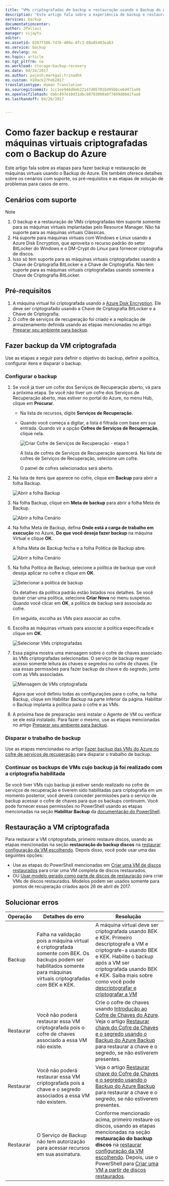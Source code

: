 ```yaml
---
title: "VMs criptografadas de backup e restauração usando o Backup do Azure"
description: "Este artigo fala sobre a experiência de backup e restauração para VMs criptografada usando a Azure Disk Encryption."
services: backup
documentationcenter: 
author: JPallavi
manager: vijayts
editor: 
ms.assetid: 8387f186-7d7b-400a-8fc3-88a85403ea63
ms.service: backup
ms.devlang: na
ms.topic: article
ms.tgt_pltfrm: na
ms.workload: storage-backup-recovery
ms.date: 04/24/2017
ms.author: pajosh;markgal;trinadhk
ms.custom: H1Hack27Feb2017
translationtype: Human Translation
ms.sourcegitcommit: 1cc1ee946d8eb2214fd05701b495bbce6d471a49
ms.openlocfilehash: da6c497e10d31dbc98703090a8f7699d0841faa8
ms.lasthandoff: 04/26/2017


---
```

# <a name="how-to-back-up-and-restore-encrypted-virtual-machines-with-azure-backup"></a>Como fazer backup e restaurar máquinas virtuais criptografadas com o Backup do Azure
Este artigo fala sobre as etapas para fazer backup e restauração de máquinas virtuais usando o Backup do Azure. Ele também oferece detalhes sobre os cenários com suporte, os pré-requisitos e as etapas de solução de problemas para casos de erro.

## <a name="supported-scenarios"></a>Cenários com suporte
> [!NOTE]
> 1. O backup e a restauração de VMs criptografadas têm suporte somente para as máquinas virtuais implantadas pelo Resource Manager. Não há suporte para as máquinas virtuais Clássicas. <br>
> 2. Há suporte para máquinas virtuais com Windows e Linux usando a Azure Disk Encryption, que aproveita o recurso padrão do setor BitLocker do Windows e o DM-Crypt do Linux para fornecer criptografia de discos. <br>
> 3. Isso só tem suporte para as máquinas virtuais criptografadas usando a Chave de Criptografia BitLocker e a Chave de Criptografia. Não tem suporte para as máquinas virtuais criptografadas usando somente a Chave de Criptografia BitLocker. <br>
>
>

## <a name="pre-requisites"></a>Pré-requisitos
1. A máquina virtual foi criptografada usando a [Azure Disk Encryption](../security/azure-security-disk-encryption.md). Ele deve ser criptografado usando a Chave de Criptografia BitLocker e a Chave de Criptografia.
2. O cofre de serviços de recuperação foi criado e a replicação de armazenamento definida usando as etapas mencionadas no artigo [Preparar seu ambiente para backup](backup-azure-arm-vms-prepare.md).

## <a name="backup-encrypted-vm"></a>Fazer backup da VM criptografada
Use as etapas a seguir para definir o objetivo do backup, definir a política, configurar itens e disparar o backup.

### <a name="configure-backup"></a>Configurar o backup
1. Se você já tiver um cofre dos Serviços de Recuperação aberto, vá para a próxima etapa. Se você não tiver um cofre dos Serviços de Recuperação aberto, mas estiver no portal do Azure, no menu Hub, clique em **Procurar**.

   * Na lista de recursos, digite **Serviços de Recuperação**.
   * Quando você começa a digitar, a lista é filtrada com base em sua entrada. Quando vir a opção **Cofres de Serviços de Recuperação**, clique nela.

      ![Criar Cofre de Serviços de Recuperação - etapa 1](./media/backup-azure-vms-encryption/browse-to-rs-vaults.png) <br/>

     A lista de cofres de Serviços de Recuperação aparecerá. Na lista de cofres de Serviços de Recuperação, selecione um cofre.

     O painel de cofres selecionados será aberto.
2. Na lista de itens que aparece no cofre, clique em **Backup** para abrir a folha Backup.

      ![Abrir a folha Backup](./media/backup-azure-vms-encryption/select-backup.png)
3. Na folha Backup, clique em **Meta de backup** para abrir a folha Meta de Backup.

      ![Abrir a folha Cenário](./media/backup-azure-vms-encryption/select-backup-goal-one.png)
4. Na folha Meta de Backup, defina **Onde está a carga de trabalho em execução** no Azure, **Do que você deseja fazer backup** na máquina Virtual e clique **OK**.

   A folha Meta de Backup fecha e a folha Política de Backup abre.

   ![Abrir a folha Cenário](./media/backup-azure-vms-encryption/select-backup-goal-two.png)
5. Na folha Política de Backup, selecione a política de backup que você deseja aplicar no cofre e clique em **OK**.

      ![Selecionar a política de backup](./media/backup-azure-vms-encryption/setting-rs-backup-policy-new.png)

    Os detalhes da política padrão estão listados nos detalhes. Se você quiser criar uma política, selecione **Criar Nova** no menu suspenso. Quando você clicar em **OK**, a política de backup será associada ao cofre.

    Em seguida, escolha as VMs para associar ao cofre.
6. Escolha as máquinas virtuais para associar à política especificada e clique em **OK**.

      ![Selecionar VMs criptografadas](./media/backup-azure-vms-encryption/selected-encrypted-vms.png)
7. Essa página mostra uma mensagem sobre o cofre de chaves associado às VMs criptografadas selecionadas. O serviço de backup requer acesso somente leitura às chaves e segredos no cofre de chaves. Ele usa essas permissões para fazer backup da chave e do segredo, junto com as VMs associadas.

      ![Mensagem de VMs criptografada](./media/backup-azure-vms-encryption/encrypted-vm-message.png)

      Agora que você definiu todas as configurações para o cofre, na folha Backup, clique em Habilitar Backup na parte inferior da página. Habilitar o Backup implanta a política para o cofre e as VMs.
8. A próxima fase de preparação será instalar o Agente de VM ou verificar se ele está instalado. Para fazer o mesmo, use as etapas mencionadas no artigo [Preparar seu ambiente para backup](backup-azure-arm-vms-prepare.md).

### <a name="triggering-backup-job"></a>Disparar o trabalho de backup
Use as etapas mencionadas no artigo [Fazer backup das VMs do Azure no cofre de serviços de recuperação](backup-azure-arm-vms.md) para disparar o trabalho de backup.

### <a name="continue-backups-of-already-backed-up-vms-with-encryption-enabled"></a>Continuar os backups de VMs cujo backup já foi realizado com a criptografia habilitada  
Se você tiver VMs cujo backup já estiver sendo realizado no cofre de serviços de recuperação e tiverem sido habilitadas para criptografia em um momento posterior, você deverá conceder permissões para o serviço de backup acessar o cofre de chaves para que os backups continuem. Você pode fornecer essas permissões no PowerShell usando as etapas mencionadas na seção **Habilitar Backup** da [documentação do PowerShell](backup-azure-vms-automation.md#backup-azure-vms). 

## <a name="restore-encrypted-vm"></a>Restauração a VM criptografada
Para restaurar a VM criptografada, primeiro restaure discos, usando as etapas mencionadas na seção **restauração do backup discos** na [restaurar configuração da VM escolhendo](backup-azure-arm-restore-vms.md#choosing-a-vm-restore-configuration). Depois disso, você pode usar uma das seguintes opções:
* Use as etapas do PowerShell mencionadas em [Criar uma VM de discos restaurados](backup-azure-vms-automation.md#create-a-vm-from-restored-disks) para criar uma VM completa de discos restaurados. 
* OU [Usar modelo gerado como parte de discos de restauração](backup-azure-arm-restore-vms.md#use-templates-to-customize-restore-vm) para criar VMs de discos restaurados. Modelos podem ser usados somente para pontos de recuperação criados após 26 de abril de 2017.

## <a name="troubleshooting-errors"></a>Solucionar erros
| Operação | Detalhes do erro | Resolução |
| --- | --- | --- |
| Backup |Falha na validação pois a máquina virtual é criptografada somente com BEK. Os backups podem ser habilitados somente para máquinas virtuais criptografadas com BEK e KEK. |A máquina virtual deve ser criptografada usando BEK e KEK. Primeiro descriptografe a VM e criptografe-a usando BEK e KEK. Habilite o backup após a VM ser criptografada usando BEK e KEK. Saiba mais sobre como você pode [descriptografar e criptografar a VM](../security/azure-security-disk-encryption.md)  |
| Restaurar |Você não poderá restaurar essa VM criptografada pois o cofre de chaves associado a essa VM não existe. |Crie o cofre de chaves usando [Introdução ao Cofre de Chaves do Azure](../key-vault/key-vault-get-started.md). Veja o artigo [Restaurar chave do Cofre de Chaves e o segredo usando o Backup do Azure Backup](backup-azure-restore-key-secret.md) para restaurar a chave e o segredo, se não estiverem presentes. |
| Restaurar |Você não poderá restaurar essa VM criptografada pois a chave e o segredo associados a essa VM não existem. |Veja o artigo [Restaurar chave do Cofre de Chaves e o segredo usando o Backup do Azure Backup](backup-azure-restore-key-secret.md) para restaurar a chave e o segredo, se não estiverem presentes. |
| Restaurar |O Serviço de Backup não tem autorização para acessar recursos em sua assinatura. |Conforme mencionado acima, primeiro restaure os discos, usando as etapas mencionadas na seção **restauração do backup discos** na [restaurar configuração da VM escolhendo](backup-azure-arm-restore-vms.md#choosing-a-vm-restore-configuration). Depois, use o PowerShell para [Criar uma VM a partir de discos restaurados](backup-azure-vms-automation.md#create-a-vm-from-restored-disks).

